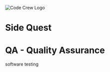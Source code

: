 ![Code Crew Logo](/Imgs/codecrewlogo.png  "image_tooltip")
# Side Quest

# QA - Quality Assurance

software testing